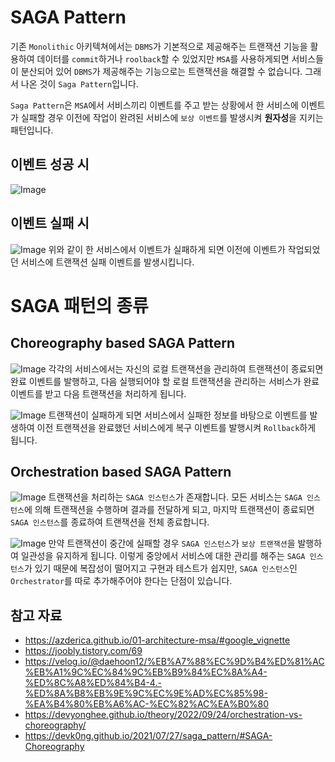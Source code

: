 # SAGA Pattern
기존 `Monolithic` 아키텍쳐에서는 `DBMS`가 기본적으로 제공해주는 트랜잭션 기능을 활용하여 데이터를 `commit`하거나 `roolback`할 수 있었지만 `MSA`를 사용하게되면 서비스들이 분산되어 있어 `DBMS`가 제공해주는 기능으로는 트랜잭션을 해결할 수 없습니다. 그래서 나온 것이 `Saga Pattern`입니다.

`Saga Pattern`은 `MSA`에서 서비스끼리 이벤트를 주고 받는 상황에서 한 서비스에 이벤트가 실패할 경우 이전에 작업이 완려된 서비스에 `보상 이벤트`를 발생시켜 **원자성**을 지키는 패턴입니다.

## 이벤트 성공 시
![Image](https://github.com/user-attachments/assets/b511111d-8ebe-4a99-b947-07a98284f71e)

## 이벤트 실패 시
![Image](https://github.com/user-attachments/assets/1e8b7631-3c63-47ff-98bf-305339668eaa)
위와 같이 한 서비스에서 이벤트가 실패하게 되면 이전에 이벤트가 작업되었던 서비스에 트랜잭션 실패 이벤트를 발생시킵니다.

# SAGA 패턴의 종류
## Choreography based SAGA Pattern
![Image](https://github.com/user-attachments/assets/d253a4e7-6254-4095-82ba-9fca7c6783cb)
각각의 서비스에서는 자신의 로컬 트랜잭션을 관리하여 트랜잭션이 종료되면 완료 이벤트를 발행하고, 다음 실행되어야 할 로컬 트랜잭션을 관리하는 서비스가 완료 이벤트를 받고 다음 트랜잭션을 처리하게 됩니다.

![Image](https://github.com/user-attachments/assets/f7d891c4-ac8a-4c51-9f08-7d6cc99f942a)
트랜잭션이 실패하게 되면 서비스에서 실패한 정보를 바탕으로 이벤트를 발생하여 이전 트랜잭션을 완료했던 서비스에게 복구 이벤트를 발행시켜 `Rollback`하게 됩니다. 
## Orchestration based SAGA Pattern
![Image](https://github.com/user-attachments/assets/46e88148-fdfe-4615-94c7-afb844f84675)
트랜잭션을 처리하는 `SAGA 인스턴스`가 존재합니다. 모든 서비스는 `SAGA 인스턴스`에 의해 트랜잭션을 수행하며 결과를 전달하게 되고, 마지막 트랜잭션이 종료되면 `SAGA 인스턴스`를 종료하여 트랜잭션을 전체 종료합니다.

![Image](https://github.com/user-attachments/assets/ce7bcd06-0723-4fb1-8e6b-00b5f045fae2)
만약 트랜잭션이 중간에 실패할 경우 `SAGA 인스턴스`가 `보상 트랜잭션`을 발행하여 일관성을 유지하게 됩니다. 이렇게 중앙에서 서비스에 대한 관리를 해주는 `SAGA 인스턴스`가 있기 때문에 복잡성이 떨어지고 구현과 테스트가 쉽지만, `SAGA 인스턴스`인 `Orchestrator`를 따로 추가해주어야 한다는 단점이 있습니다.
## ​​참고 자료
- https://azderica.github.io/01-architecture-msa/#google_vignette
- https://joobly.tistory.com/69
- https://velog.io/@daehoon12/%EB%A7%88%EC%9D%B4%ED%81%AC%EB%A1%9C%EC%84%9C%EB%B9%84%EC%8A%A4-%ED%8C%A8%ED%84%B4-4.-%ED%8A%B8%EB%9E%9C%EC%9E%AD%EC%85%98-%EA%B4%80%EB%A6%AC-%EC%82%AC%EA%B0%80
- https://devyonghee.github.io/theory/2022/09/24/orchestration-vs-choreography/
- https://devk0ng.github.io/2021/07/27/saga_pattern/#SAGA-Choreography